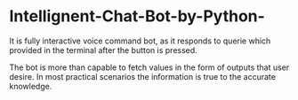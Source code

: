 # Intellignent-Chat-Bot-by-Python-
It is fully interactive voice command bot, as it
responds to querie which provided in the terminal 
after the button is pressed.

The bot is more than capable to fetch values in 
the form of outputs that user desire.
In most practical scenarios the information is
true to the accurate knowledge.
